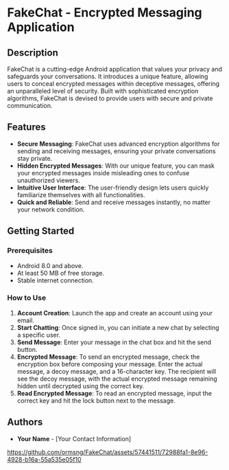 
# FakeChat - Encrypted Messaging Application

## Description
FakeChat is a cutting-edge Android application that values your privacy and safeguards your conversations. It introduces a unique feature, allowing users to conceal encrypted messages within deceptive messages, offering an unparalleled level of security. Built with sophisticated encryption algorithms, FakeChat is devised to provide users with secure and private communication.

## Features
* **Secure Messaging**: FakeChat uses advanced encryption algorithms for sending and receiving messages, ensuring your private conversations stay private.
* **Hidden Encrypted Messages**: With our unique feature, you can mask your encrypted messages inside misleading ones to confuse unauthorized viewers.
* **Intuitive User Interface**: The user-friendly design lets users quickly familiarize themselves with all functionalities.
* **Quick and Reliable**: Send and receive messages instantly, no matter your network condition.

## Getting Started

### Prerequisites
* Android 8.0 and above.
* At least 50 MB of free storage.
* Stable internet connection.

### How to Use
1. **Account Creation**: Launch the app and create an account using your email.
2. **Start Chatting**: Once signed in, you can initiate a new chat by selecting a specific user.
3. **Send Message**: Enter your message in the chat box and hit the send button.
4. **Encrypted Message**: To send an encrypted message, check the encryption box before composing your message. Enter the actual message, a decoy message, and a 16-character key. The recipient will see the decoy message, with the actual encrypted message remaining hidden until decrypted using the correct key.
5. **Read Encrypted Message**: To read an encrypted message, input the correct key and hit the lock button next to the message.

## Authors
* **Your Name** - [Your Contact Information]



https://github.com/ormsng/FakeChat/assets/57441511/72988fa1-8e96-4928-b16a-55a535e05f10

